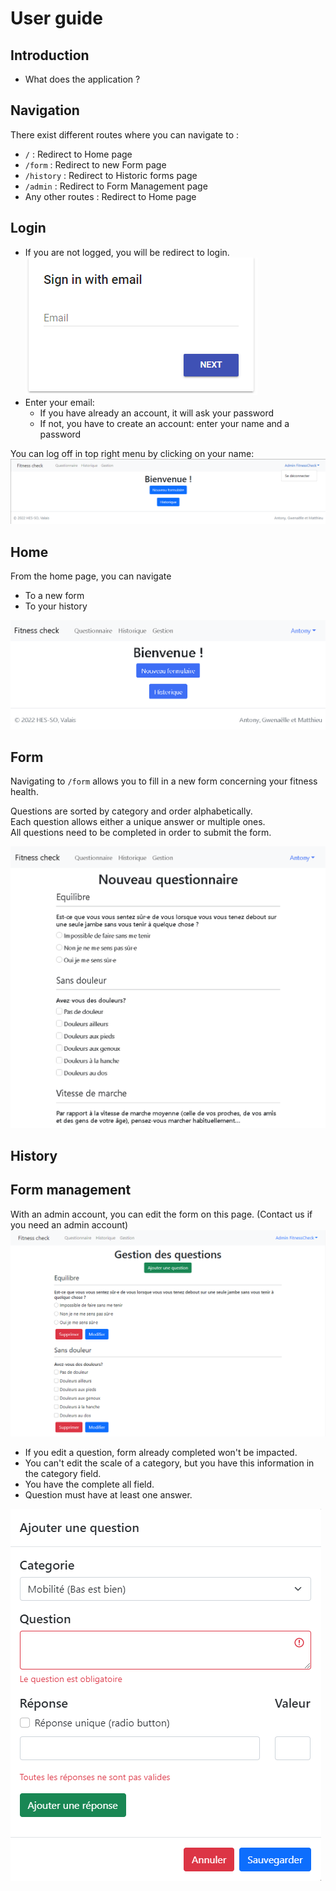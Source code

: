 # User guide
## Introduction
- What does the application ?

## Navigation
There exist different routes where you can navigate to :
- `/` : Redirect to Home page
- `/form` : Redirect to new Form page
- `/history` : Redirect to Historic forms page
- `/admin` : Redirect to Form Management page
- Any other routes : Redirect to Home page

## Login
- If you are not logged, you will be redirect to login.
![img.png](img/login.png)
- Enter your email:
  - If you have already an account, it will ask your password
  - If not, you have to create an account: enter your name and a password

You can log off in top right menu by clicking on your name:
![img.png](img/logoff.png)

## Home
From the home page, you can navigate 
- To a new form
- To your history

![home page](img/home.png)

## Form
Navigating to `/form` allows you to fill in a new form concerning your fitness health.

Questions are sorted by category and order alphabetically.
<br>Each question allows either a unique answer or multiple ones.
<br>All questions need to be completed in order to submit the form.

![new form page](img/newForm.png)

## History

## Form management
With an admin account, you can edit the form on this page. (Contact us if you need an admin account)
![img.png](img/admin.png)
- If you edit a question, form already completed won't be impacted.
- You can't edit the scale of a category, but you have this information in the category field.
- You have the complete all field.
- Question must have at least one answer.

![img.png](img/addquestion.png)